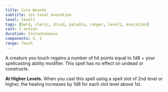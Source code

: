 ```yaml
---
title: Cure Wounds
subtitle: 1st-level evocation
level: level1
tags: [bard, cleric, druid, paladin, ranger, level1, evocation]
cast: 1 action
duration: Instantaneous
components: V, S
range: Touch
---
```

A creature you touch regains a number of hit points equal to 1d8 + your spellcasting ability modifier. This spell has no effect on undead or constructs.

**At Higher Levels.** When you cast this spell using a spell slot of 2nd level or higher, the healing increases by 1d8 for each slot level above 1st.